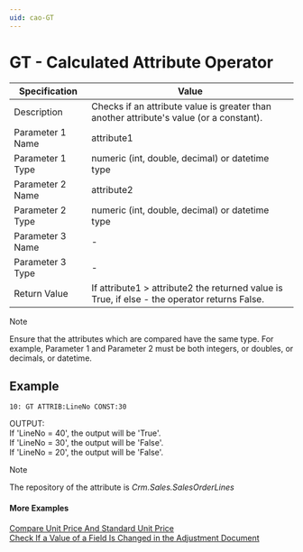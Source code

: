 ```yaml
---
uid: cao-GT
---
```


# GT - Calculated Attribute Operator

| Specification         | Value                                                        |
| --------------------- | ------------------------------------------------------------ |
| Description           | Checks if an attribute value is greater than another attribute's value (or a constant).           |
| Parameter 1 Name      | attribute1                                                         |
| Parameter 1 Type      | numeric (int, double, decimal) or datetime type                                    |
| Parameter 2 Name      | attribute2                                                          |
| Parameter 2 Type      | numeric (int, double, decimal) or datetime type                                                            |
| Parameter 3 Name      | -                                                            |
| Parameter 3 Type      | -                                                            |
| Return Value          | If attribute1 > attribute2 the returned value is True, if else - the operator returns False.                                                          |

> [!NOTE]
> Ensure that the attributes which are compared have the same type. For example, Parameter 1 and Parameter 2 must be both integers, or doubles, or decimals, or datetime.

## Example

```      
10: GT ATTRIB:LineNo CONST:30   
```
OUTPUT: 
<br/>If 'LineNo = 40', the output will be 'True'.
<br/>If 'LineNo = 30', the output will be 'False'.
<br/>If 'LineNo = 20', the output will be 'False'.


> [!NOTE]
> The repository of the attribute is *Crm.Sales.SalesOrderLines*

#### More Examples
[Compare Unit Price And Standard Unit Price](../examples/CompareUnitPriceAndStandardUnitPrice.md)
<br/>[Check If a Value of a Field Is Changed in the Adjustment Document](../examples/CheckIfAValueOfAFieldIsChangedInTheAdjustmentDocument.md)


